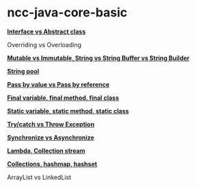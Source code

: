 # ncc-java-core-basic

**[Interface vs Abstract class](./interface-vs-abstract)**

Overriding vs Overloading

**[Mutable vs Immutable, String vs String Buffer vs String Builder](./string-vs-string-buffer-vs-string-builder)**

**[String pool](./string-pool)**

**[Pass by value vs Pass by reference](./pass-by-value-vs-pass-by-reference)**

**[Final variable, final method, final class](./final)**

**[Static variable, static method, static class](./static)**

**[Try/catch vs Throw Exception](./handle-exception)**

**[Synchronize vs Asynchronize](./synchronize-vs-asynchronize)**

**[Lambda, Collection stream](./lambda-expressions)**

**[Collections, hashmap, hashset](./collections)**

ArrayList vs LinkedList